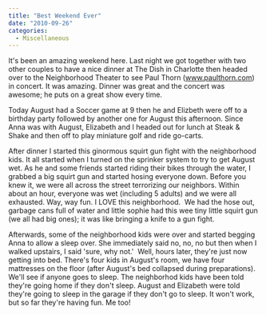 ```yaml
---
title: "Best Weekend Ever"
date: "2010-09-26"
categories: 
  - Miscellaneous
---
```


It's been an amazing weekend here. Last night we got together with two other couples to have a nice dinner at The Dish in Charlotte then headed over to the Neighborhood Theater to see Paul Thorn (www.paulthorn.com) in concert. It was amazing. Dinner was great and the concert was awesome; he puts on a great show every time.

Today August had a Soccer game at 9 then he and Elizbeth were off to a birthday party followed by another one for August this afternoon. Since Anna was with August, Elizabeth and I headed out for lunch at Steak & Shake and then off to play miniature golf and ride go-carts.

After dinner I started this ginormous squirt gun fight with the neighborhood kids. It all started when I turned on the sprinker system to try to get August wet. As he and some friends started riding their bikes through the water, I grabbed a big squirt gun and started hosing everyone down. Before you knew it, we were all across the street terrorizing our neighbors. Within about an hour, everyone was wet (including 5 adults) and we were all exhausted. Way, way fun. I LOVE this neighborhood.  We had the hose out, garbage cans full of water and little sophie had this wee tiny little squirt gun (we all had big ones); it was like bringing a knife to a gun fight.

Afterwards, some of the neighborhood kids were over and started begging Anna to allow a sleep over. She immediately said no, no, no but then when I walked upstairs, I said 'sure, why not.'  Well, hours later, they're just now getting into bed. There's four kids in August's room, we have four mattresses on the floor (after August's bed collapsed during preparations). We'll see if anyone goes to sleep. The neighborhod kids have been told they're going home if they don't sleep. August and Elizabeth were told they're going to sleep in the garage if they don't go to sleep. It won't work, but so far they're having fun. Me too!
